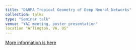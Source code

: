 ```yaml
---
title: "DARPA Tropical Geometry of Deep Neural Networks"
collection: talks
type: "Seminar talk"
venue: "YAI meeting, poster presentation"
location "Arlington, VA, US"
---
```


[More information is here](https://www.darpa.mil/attachments/2017YFAAwardWinners_forwebsite.docx)